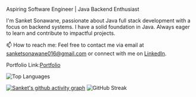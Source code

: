 Aspiring Software Engineer | Java Backend Enthusiast

I'm Sanket Sonawane, passionate about Java full stack development with a focus on backend systems. I have a solid foundation in Java. Always eager to learn and contribute to impactful projects.

📫 How to reach me: Feel free to contact me via email at sanketsonawane016@gmail.com or connect with me on [LinkedIn](https://www.linkedin.com/in/sanket-sonawane-74a873253?utm_source=share&utm_campaign=share_via&utm_content=profile&utm_medium=android_app).

Portfolio Link:[Portfolio](https://showcase.talenlio.com/w/Resume-52744)


![Top Languages](https://github-readme-stats.vercel.app/api/top-langs/?username=Sanket2321)



[![Sanket's github activity graph](https://github-readme-activity-graph.vercel.app/graph?username=Sanket2321)](https://github.com/Sanket2321/github-readme-activity-graph)
![GitHub Streak](https://streak-stats.demolab.com/?user=Sanket2321&theme=dark)





